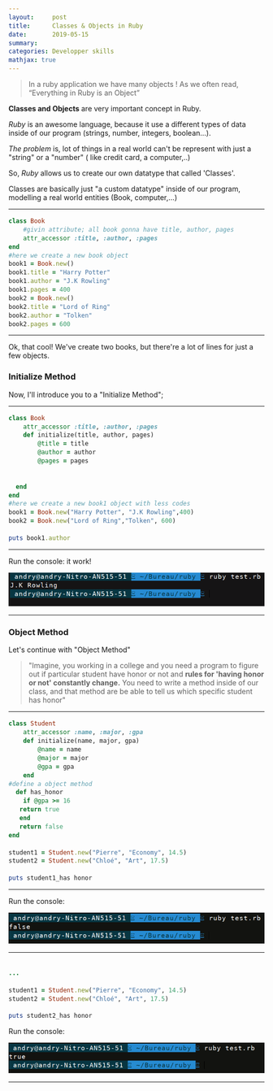 ```yaml
---
layout:     post
title:      Classes & Objects in Ruby 
date:       2019-05-15
summary:  
categories: Developper skills
mathjax: true
---
```

>In a ruby application we have many objects ! As we often read, “Everything in Ruby is an Object”

**Classes and Objects** are very important concept in Ruby.

*Ruby* is an awesome language, because it use a different types of data inside of our program (strings, number, integers, boolean...).

*The problem* is, lot of things in a real world can't be represent with just a "string" or a "number" ( like credit card, a computer,..)

So, *Ruby* allows us to create our own datatype that called 'Classes'.

 Classes are basically just "a custom datatype" inside of our program, modelling a real world entities (Book, computer,...)

---

```ruby
class Book 
	#givin attribute; all book gonna have title, author, pages
	attr_accessor :title, :author, :pages
end 
#here we create a new book object 
book1 = Book.new()
book1.title = "Harry Potter"
book1.author = "J.K Rowling"
book1.pages = 400
book2 = Book.new()
book2.title = "Lord of Ring"
book2.author = "Tolken"
book2.pages = 600

```
---
Ok, that cool! We've create two books, but there're a lot of lines for just a few objects. 

### Initialize Method
Now, I'll introduce you to a "Initialize Method"; 

---

```ruby
class Book 
	attr_accessor :title, :author, :pages
	def initialize(title, author, pages)
		@title = title
		@author = author
		@pages = pages

 
  end 
end
#here we create a new book1 object with less codes 
book1 = Book.new("Harry Potter", "J.K Rowling",400)
book2 = Book.new("Lord of Ring","Tolken", 600)

puts book1.author 
```
---

Run the console: it work! 

![result](/images/ruby.png)

---

### Object Method

Let's continue with "Object Method"

>"Imagine, you working in a college and you need a program to figure out if particular student have honor or not and **rules for 'having honor or not' constantly change.**
You need to write a method inside of our class, and that method are be able to tell us which specific student has honor"

---

```ruby
class Student 
	attr_accessor :name, :major, :gpa
	def initialize(name, major, gpa)
		@name = name
		@major = major 
		@gpa = gpa 
	end
#define a object method
  def has_honor
  	if @gpa >= 16
   return true
   end 
   return false
end

student1 = Student.new("Pierre", "Economy", 14.5)
student2 = Student.new("Chloé", "Art", 17.5)

puts student1_has honor

```
---

Run the console:

![result](/images/ruby2.png)

---

```ruby 

...

student1 = Student.new("Pierre", "Economy", 14.5)
student2 = Student.new("Chloé", "Art", 17.5)

puts student2_has honor
```
Run the console:

![result](/images/ruby3*.png)


---